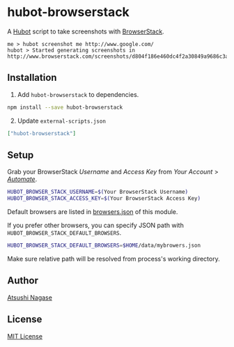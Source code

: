 hubot-browserstack
==================

A [Hubot] script to take screenshots with [BrowserStack].

```
me > hubot screenshot me http://www.google.com/
hubot > Started generating screenshots in http://www.browserstack.com/screenshots/d804f186e460dc4f2a30849a9686c3a8c4276c21
```

Installation
------------

1. Add `hubot-browserstack` to dependencies.

  ```bash
  npm install --save hubot-browserstack
  ```

2. Update `external-scripts.json`

  ```json
  ["hubot-browserstack"]
  ```

Setup
-----

Grab your BrowserStack _Username_ and _Access Key_ from _Your Account_ > _[Automate]_.

```bash
HUBOT_BROWSER_STACK_USERNAME=$(Your BrowserStack Username)
HUBOT_BROWSER_STACK_ACCESS_KEY=$(Your BrowserStack Access Key)
```

Default browsers are listed in [browsers.json] of this module.

If you prefer other browsers, you can specify JSON path with `HUBOT_BROWSER_STACK_DEFAULT_BROWSERS`.

```bash
HUBOT_BROWSER_STACK_DEFAULT_BROWSERS=$HOME/data/mybrowers.json
```

Make sure relative path will be resolved from process's working directory.


Author
------

[Atsushi Nagase]

License
-------

[MIT License]

[Automate]: https://www.browserstack.com/accounts/automate
[Hubot]: https://hubot.github.com/
[BrowserStack]: https://www.browserstack.com/
[browsers.json]: src/data/browsers.json
[Atsushi Nagase]: http://ngs.io/
[MIT License]: LICENSE
